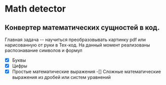 # Math detector
## Конвертер математических сущностей в код.
Главная задача -- научиться преобразовывать картинку pdf или нарисованную от руки в Tex-код. На данный момент реализованы распознавание символов и формул
-[X] Буквы
-[X] Цифры
-[X] Простые математические выражения
-[] Сложные математические выражения из дробей или систем уравнений
